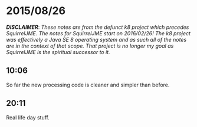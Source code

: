 # 2015/08/26

***DISCLAIMER***: _These notes are from the defunct k8 project which_
_precedes SquirrelJME. The notes for SquirrelJME start on 2016/02/26!_
_The k8 project was effectively a Java SE 8 operating system and as such_
_all of the notes are in the context of that scope. That project is no_
_longer my goal as SquirrelJME is the spiritual successor to it._

## 10:06

So far the new processing code is cleaner and simpler than before.

## 20:11

Real life day stuff.

